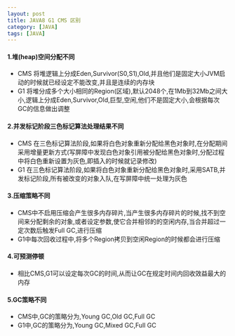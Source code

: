 ```yaml
---
layout: post
title: JAVA8 G1 CMS 区别
category: [JAVA]
tags: [JAVA]
---
```


#### 1.堆(heap)空间分配不同

* CMS 将堆逻辑上分成Eden,Survivor(S0,S1),Old,并且他们是固定大小JVM启动的时候就已经设定不能改变,并且是连续的内存块
* G1 将堆分成多个大小相同的Region(区域),默认2048个,在1Mb到32Mb之间大小,逻辑上分成Eden,Survivor,Old,巨型,空闲,他们不是固定大小,会根据每次GC的信息做出调整

#### 2.并发标记阶段三色标记算法处理结果不同

* CMS 在三色标记算法阶段,如果将白色对象重新分配给黑色对象时,在分配期间采用增量更新方式(写屏障中发现白色对象引用被分配给黑色对象时,分配过程中将白色重新设置为灰色,即插入的时候就记录修改)
* G1 在三色标记算法阶段,如果将白色对象重新分配给黑色对象时,采用SATB,并发标记阶段,所有被改变的对象入队,在写屏障中统一处理为灰色


#### 3.压缩策略不同

* CMS中不启用压缩会产生很多内存碎片,当产生很多内存碎片的时候,找不到空间来分配剩余的对象,或者设定参数,使它合并相邻的的空闲内存,当合并超过一定次数后触发Full GC,进行压缩
* G1中每次回收过程中,将多个Region拷贝到空闲Region的时候都会进行压缩

#### 4.可预测停顿

* 相比CMS,G1可以设定每次GC的时间,从而让GC在规定时间内回收效益最大的内存

#### 5.GC策略不同

* CMS中,GC的策略分为,Young GC,Old GC,Full GC
* G1中,GC的策略分为,Young GC,Mixed GC,Full GC